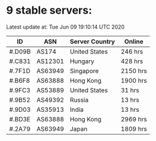 # 9 stable servers:

Latest update at: Tue Jun 09 19:10:14 UTC 2020

| ID | ASN | Server Country | Online |
| -- | --- | -------------- | ------ |
| #.D09B | AS174 | United States | 246 hrs |
| #.C831 | AS12301 | Hungary | 428 hrs |
| #.7F1D | AS63949 | Singapore | 2150 hrs |
| #.B6F8 | AS63888 | Hong Kong | 1900 hrs |
| #.9FC3 | AS53889 | United States | 31 hrs |
| #.9B52 | AS49392 | Russia | 13 hrs |
| #.9D03 | AS35913 | India | 13 hrs |
| #.BD3E | AS63888 | Hong Kong | 2969 hrs |
| #.2A79 | AS63949 | Japan | 1809 hrs |

